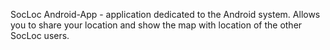 SocLoc Android-App - application dedicated to the Android system.
Allows you to share your location and show the map with location of the other SocLoc users.